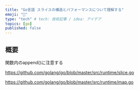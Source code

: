 ```yaml
---
title: "Go言語 スライスの構造とパフォーマンスについて理解する"
emoji: "🚀"
type: "tech" # tech: 技術記事 / idea: アイデア
topics: [go]
published: false
---
```


## 概要

関数内のappend()に注意する

https://github.com/golang/go/blob/master/src/runtime/slice.go

https://github.com/golang/go/blob/master/src/runtime/map.go